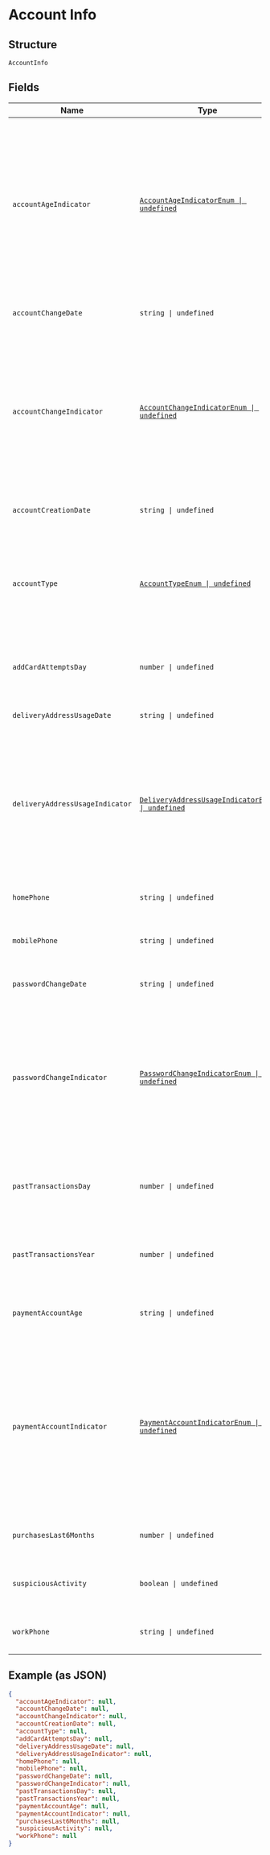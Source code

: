 
# Account Info

## Structure

`AccountInfo`

## Fields

| Name | Type | Tags | Description |
|  --- | --- | --- | --- |
| `accountAgeIndicator` | [`AccountAgeIndicatorEnum \| undefined`](../../doc/models/account-age-indicator-enum.md) | Optional | Indicator for the length of time since this shopper account was created in the merchant's environment.<br>Allowed values:<br><br>* notApplicable<br>* thisTransaction<br>* lessThan30Days<br>* from30To60Days<br>* moreThan60Days |
| `accountChangeDate` | `string \| undefined` | Optional | Date when the shopper's account was last changed. |
| `accountChangeIndicator` | [`AccountChangeIndicatorEnum \| undefined`](../../doc/models/account-change-indicator-enum.md) | Optional | Indicator for the length of time since the shopper's account was last updated.<br>Allowed values:<br><br>* thisTransaction<br>* lessThan30Days<br>* from30To60Days<br>* moreThan60Days |
| `accountCreationDate` | `string \| undefined` | Optional | Date when the shopper's account was created. |
| `accountType` | [`AccountTypeEnum \| undefined`](../../doc/models/account-type-enum.md) | Optional | Indicates the type of account. For example, for a multi-account card product.<br>Allowed values:<br><br>* notApplicable<br>* credit<br>* debit |
| `addCardAttemptsDay` | `number \| undefined` | Optional | Number of attempts the shopper tried to add a card to their account in the last day. |
| `deliveryAddressUsageDate` | `string \| undefined` | Optional | Date the selected delivery address was first used. |
| `deliveryAddressUsageIndicator` | [`DeliveryAddressUsageIndicatorEnum \| undefined`](../../doc/models/delivery-address-usage-indicator-enum.md) | Optional | Indicator for the length of time since this delivery address was first used.<br>Allowed values:<br><br>* thisTransaction<br>* lessThan30Days<br>* from30To60Days<br>* moreThan60Days |
| `homePhone` | `string \| undefined` | Optional | Shopper's home phone number (including the country code). |
| `mobilePhone` | `string \| undefined` | Optional | Shopper's mobile phone number (including the country code). |
| `passwordChangeDate` | `string \| undefined` | Optional | Date when the shopper last changed their password. |
| `passwordChangeIndicator` | [`PasswordChangeIndicatorEnum \| undefined`](../../doc/models/password-change-indicator-enum.md) | Optional | Indicator when the shopper has changed their password.<br>Allowed values:<br><br>* notApplicable<br>* thisTransaction<br>* lessThan30Days<br>* from30To60Days<br>* moreThan60Days |
| `pastTransactionsDay` | `number \| undefined` | Optional | Number of all transactions (successful and abandoned) from this shopper in the past 24 hours. |
| `pastTransactionsYear` | `number \| undefined` | Optional | Number of all transactions (successful and abandoned) from this shopper in the past year. |
| `paymentAccountAge` | `string \| undefined` | Optional | Date this payment method was added to the shopper's account. |
| `paymentAccountIndicator` | [`PaymentAccountIndicatorEnum \| undefined`](../../doc/models/payment-account-indicator-enum.md) | Optional | Indicator for the length of time since this payment method was added to this shopper's account.<br>Allowed values:<br><br>* notApplicable<br>* thisTransaction<br>* lessThan30Days<br>* from30To60Days<br>* moreThan60Days |
| `purchasesLast6Months` | `number \| undefined` | Optional | Number of successful purchases in the last six months. |
| `suspiciousActivity` | `boolean \| undefined` | Optional | Whether suspicious activity was recorded on this account. |
| `workPhone` | `string \| undefined` | Optional | Shopper's work phone number (including the country code). |

## Example (as JSON)

```json
{
  "accountAgeIndicator": null,
  "accountChangeDate": null,
  "accountChangeIndicator": null,
  "accountCreationDate": null,
  "accountType": null,
  "addCardAttemptsDay": null,
  "deliveryAddressUsageDate": null,
  "deliveryAddressUsageIndicator": null,
  "homePhone": null,
  "mobilePhone": null,
  "passwordChangeDate": null,
  "passwordChangeIndicator": null,
  "pastTransactionsDay": null,
  "pastTransactionsYear": null,
  "paymentAccountAge": null,
  "paymentAccountIndicator": null,
  "purchasesLast6Months": null,
  "suspiciousActivity": null,
  "workPhone": null
}
```

